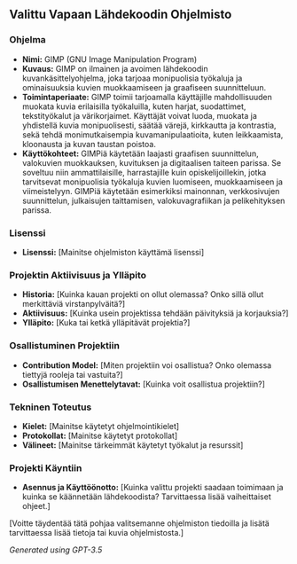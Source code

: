 ## Valittu Vapaan Lähdekoodin Ohjelmisto

### Ohjelma
- **Nimi:** GIMP (GNU Image Manipulation Program)
- **Kuvaus:** GIMP on ilmainen ja avoimen lähdekoodin kuvankäsittelyohjelma, joka tarjoaa monipuolisia työkaluja ja ominaisuuksia kuvien muokkaamiseen ja graafiseen suunnitteluun.
- **Toimintaperiaate:** GIMP toimii tarjoamalla käyttäjille mahdollisuuden muokata kuvia erilaisilla työkaluilla, kuten harjat, suodattimet, tekstityökalut ja värikorjaimet. Käyttäjät voivat luoda, muokata ja yhdistellä kuvia monipuolisesti, säätää värejä, kirkkautta ja kontrastia, sekä tehdä monimutkaisempia kuvamanipulaatioita, kuten leikkaamista, kloonausta ja kuvan taustan poistoa.
- **Käyttökohteet:** GIMPiä käytetään laajasti graafisen suunnittelun, valokuvien muokkauksen, kuvituksen ja digitaalisen taiteen parissa. Se soveltuu niin ammattilaisille, harrastajille kuin opiskelijoillekin, jotka tarvitsevat monipuolisia työkaluja kuvien luomiseen, muokkaamiseen ja viimeistelyyn. GIMPiä käytetään esimerkiksi mainonnan, verkkosivujen suunnittelun, julkaisujen taittamisen, valokuvagrafiikan ja pelikehityksen parissa.

### Lisenssi
- **Lisenssi:** [Mainitse ohjelmiston käyttämä lisenssi]

### Projektin Aktiivisuus ja Ylläpito
- **Historia:** [Kuinka kauan projekti on ollut olemassa? Onko sillä ollut merkittäviä virstanpylväitä?]
- **Aktiivisuus:** [Kuinka usein projektissa tehdään päivityksiä ja korjauksia?]
- **Ylläpito:** [Kuka tai ketkä ylläpitävät projektia?]

### Osallistuminen Projektiin
- **Contribution Model:** [Miten projektiin voi osallistua? Onko olemassa tiettyjä rooleja tai vastuita?]
- **Osallistumisen Menettelytavat:** [Kuinka voit osallistua projektiin?]

### Tekninen Toteutus
- **Kielet:** [Mainitse käytetyt ohjelmointikielet]
- **Protokollat:** [Mainitse käytetyt protokollat]
- **Välineet:** [Mainitse tärkeimmät käytetyt työkalut ja resurssit]

### Projekti Käyntiin
- **Asennus ja Käyttöönotto:** [Kuinka valittu projekti saadaan toimimaan ja kuinka se käännetään lähdekoodista? Tarvittaessa lisää vaiheittaiset ohjeet.]

[Voitte täydentää tätä pohjaa valitsemanne ohjelmiston tiedoilla ja lisätä tarvittaessa lisää tietoja tai kuvia ohjelmistosta.]

*Generated using GPT-3.5*

